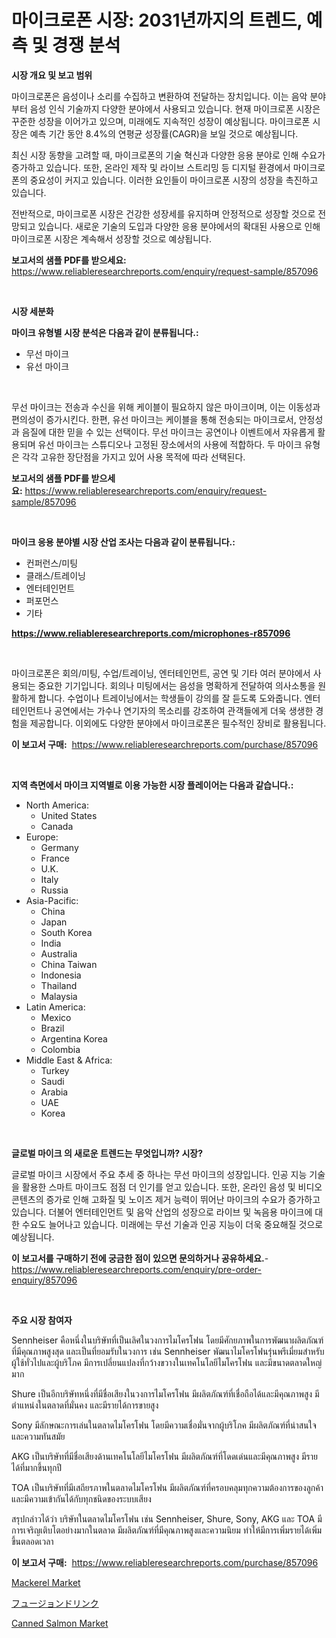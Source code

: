 <p><h1>마이크로폰 시장: 2031년까지의 트렌드, 예측 및 경쟁 분석</h1></p><p><strong>시장 개요 및 보고 범위</strong></p>
<p><p>마이크로폰은 음성이나 소리를 수집하고 변환하여 전달하는 장치입니다. 이는 음악 분야부터 음성 인식 기술까지 다양한 분야에서 사용되고 있습니다. 현재 마이크로폰 시장은 꾸준한 성장을 이어가고 있으며, 미래에도 지속적인 성장이 예상됩니다. 마이크로폰 시장은 예측 기간 동안 8.4%의 연평균 성장률(CAGR)을 보일 것으로 예상됩니다.</p><p>최신 시장 동향을 고려할 때, 마이크로폰의 기술 혁신과 다양한 응용 분야로 인해 수요가 증가하고 있습니다. 또한, 온라인 제작 및 라이브 스트리밍 등 디지털 환경에서 마이크로폰의 중요성이 커지고 있습니다. 이러한 요인들이 마이크로폰 시장의 성장을 촉진하고 있습니다.</p><p>전반적으로, 마이크로폰 시장은 건강한 성장세를 유지하며 안정적으로 성장할 것으로 전망되고 있습니다. 새로운 기술의 도입과 다양한 응용 분야에서의 확대된 사용으로 인해 마이크로폰 시장은 계속해서 성장할 것으로 예상됩니다.</p></p>
<p><strong>보고서의 샘플 PDF를 받으세요:</strong> <a href="https://www.reliableresearchreports.com/enquiry/request-sample/857096">https://www.reliableresearchreports.com/enquiry/request-sample/857096</a></p>
<p>&nbsp;</p>
<p><strong>시장 세분화</strong></p>
<p><strong>마이크 유형별 시장 분석은 다음과 같이 분류됩니다.:</strong></p>
<p><ul><li>무선 마이크</li><li>유선 마이크</li></ul></p>
<p>&nbsp;</p>
<p><p>무선 마이크는 전송과 수신을 위해 케이블이 필요하지 않은 마이크이며, 이는 이동성과 편의성이 증가시킨다. 한편, 유선 마이크는 케이블을 통해 전송되는 마이크로서, 안정성과 음질에 대한 믿을 수 있는 선택이다. 무선 마이크는 공연이나 이벤트에서 자유롭게 활용되며 유선 마이크는 스튜디오나 고정된 장소에서의 사용에 적합하다. 두 마이크 유형은 각각 고유한 장단점을 가지고 있어 사용 목적에 따라 선택된다.</p></p>
<p><strong>보고서의 샘플 PDF를 받으세요:</strong>&nbsp;<a href="https://www.reliableresearchreports.com/enquiry/request-sample/857096">https://www.reliableresearchreports.com/enquiry/request-sample/857096</a></p>
<p>&nbsp;</p>
<p><strong> 마이크 응용 분야별 시장 산업 조사는 다음과 같이 분류됩니다.:</strong></p>
<p><ul><li>컨퍼런스/미팅</li><li>클래스/트레이닝</li><li>엔터테인먼트</li><li>퍼포먼스</li><li>기타</li></ul></p>
<p><strong><a href="https://www.reliableresearchreports.com/microphones-r857096">https://www.reliableresearchreports.com/microphones-r857096</a></strong></p>
<p>&nbsp;</p>
<p><p>마이크로폰은 회의/미팅, 수업/트레이닝, 엔터테인먼트, 공연 및 기타 여러 분야에서 사용되는 중요한 기기입니다. 회의나 미팅에서는 음성을 명확하게 전달하여 의사소통을 원활하게 합니다. 수업이나 트레이닝에서는 학생들이 강의를 잘 듣도록 도와줍니다. 엔터테인먼트나 공연에서는 가수나 연기자의 목소리를 강조하여 관객들에게 더욱 생생한 경험을 제공합니다. 이외에도 다양한 분야에서 마이크로폰은 필수적인 장비로 활용됩니다.</p></p>
<p><strong>이 보고서 구매:</strong>&nbsp; <a href="https://www.reliableresearchreports.com/purchase/857096">https://www.reliableresearchreports.com/purchase/857096</a></p>
<p>&nbsp;</p>
<p><strong>지역 측면에서 마이크 지역별로 이용 가능한 시장 플레이어는 다음과 같습니다.:</strong></p>
<p><ul>
    <li>
        North America:
        <ul>
            <li>United States</li>
            <li>Canada</li>
        </ul>
    </li>
    <li>
        Europe:
        <ul>
            <li>Germany</li>
            <li>France</li>
            <li>U.K.</li>
            <li>Italy</li>
            <li>Russia</li>
        </ul>
    </li>
    <li>
        Asia-Pacific:
        <ul>
            <li>China</li>
            <li>Japan</li>
            <li>South Korea</li>
            <li>India</li>
            <li>Australia</li>
            <li>China Taiwan</li>
            <li>Indonesia</li>
            <li>Thailand</li>
            <li>Malaysia</li>
        </ul>
    </li>
    <li>
        Latin America:
        <ul>
            <li>Mexico</li>
            <li>Brazil</li>
            <li>Argentina Korea</li>
            <li>Colombia</li>
        </ul>
    </li>
    <li>
        Middle East & Africa:
        <ul>
            <li>Turkey</li>
            <li>Saudi</li>
            <li>Arabia</li>
            <li>UAE</li>
            <li>Korea</li>
        </ul>
    </li>
    </ul></p>
<p>&nbsp;</p>
<p><strong>글로벌 마이크 의 새로운 트렌드는 무엇입니까? 시장?</strong></p>
<p><p>글로벌 마이크 시장에서 주요 추세 중 하나는 무선 마이크의 성장입니다. 인공 지능 기술을 활용한 스마트 마이크도 점점 더 인기를 얻고 있습니다. 또한, 온라인 음성 및 비디오 콘텐츠의 증가로 인해 고화질 및 노이즈 제거 능력이 뛰어난 마이크의 수요가 증가하고 있습니다. 더불어 엔터테인먼트 및 음악 산업의 성장으로 라이브 및 녹음용 마이크에 대한 수요도 늘어나고 있습니다. 미래에는 무선 기술과 인공 지능이 더욱 중요해질 것으로 예상됩니다.</p></p>
<p><strong>이 보고서를 구매하기 전에 궁금한 점이 있으면 문의하거나 공유하세요.</strong>- <a href="https://www.reliableresearchreports.com/enquiry/pre-order-enquiry/857096">https://www.reliableresearchreports.com/enquiry/pre-order-enquiry/857096</a></p>
<p>&nbsp;</p>
<p><strong>주요 시장 참여자</strong></p>
<p><p>Sennheiser คือหนึ่งในบริษัทที่เป็นเลิศในวงการไมโครโฟน โดยมีศักยภาพในการพัฒนาผลิตภัณฑ์ที่มีคุณภาพสูงสุด และเป็นที่ยอมรับในวงการ เช่น Sennheiser พัฒนาไมโครโฟนรุ่นพรีเมี่ยมสำหรับผู้ใช้ทั่วไปและผู้บริโภค มีการเปลี่ยนแปลงที่กว้างขวางในเทคโนโลยีไมโครโฟน และมีขนาดตลาดใหญ่มาก</p><p>Shure เป็นอีกบริษัทหนึ่งที่มีชื่อเสียงในวงการไมโครโฟน มีผลิตภัณฑ์ที่เชื่อถือได้และมีคุณภาพสูง มีตำแหน่งในตลาดที่มั่นคง และมีรายได้การขายสูง</p><p>Sony มีลักษณะการเล่นในตลาดไมโครโฟน โดยมีความเชื่อมั่นจากผู้บริโภค มีผลิตภัณฑ์ที่น่าสนใจและความทันสมัย</p><p>AKG เป็นบริษัทที่มีชื่อเสียงด้านเทคโนโลยีไมโครโฟน มีผลิตภัณฑ์ที่โดดเด่นและมีคุณภาพสูง มีรายได้ที่มากขึ้นทุกปี</p><p>TOA  เป็นบริษัทที่มีเสถียรภาพในตลาดไมโครโฟน มีผลิตภัณฑ์ที่ครอบคลุมทุกความต้องการของลูกค้า และมีความเข้ากันได้กับทุกชนิดของระบบเสียง</p><p>สรุปกล่าวได้ว่า บริษัทในตลาดไมโครโฟน เช่น Sennheiser, Shure, Sony, AKG และ TOA มีการเจริญเติบโตอย่างมากในตลาด มีผลิตภัณฑ์ที่มีคุณภาพสูงและความนิยม ทำให้มีการเพิ่มรายได้เพิ่มขึ้นตลอดเวลา</p></p>
<p><strong>이 보고서 구매:</strong>&nbsp;&nbsp;<a href="https://www.reliableresearchreports.com/purchase/857096">https://www.reliableresearchreports.com/purchase/857096</a></p>
<p><p><a href="https://github.com/lylyparadise/Market-Research-Report-List-2/blob/main/mackerel-market.md">Mackerel Market</a></p><p><a href="https://github.com/xnljig2898992/Market-Research-Report-List-1/blob/main/962478718509.md">フュージョンドリンク</a></p><p><a href="https://github.com/GroverBarry/Market-Research-Report-List-4/blob/main/canned-salmon-market.md">Canned Salmon Market</a></p></p>